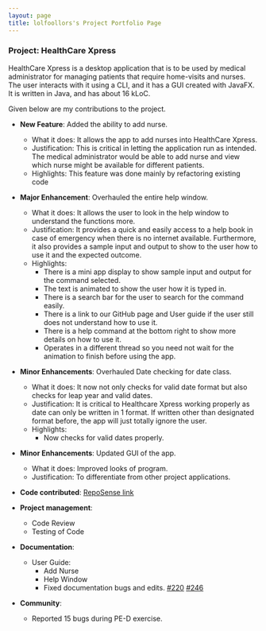 ```yaml
---
layout: page
title: lolfoollors's Project Portfolio Page
---
```


### Project: HealthCare Xpress

HealthCare Xpress is a desktop application that is to be used by medical administrator for managing patients that require home-visits and nurses. The user interacts with it using a CLI, and it has a GUI created with JavaFX. It is written in Java, and has about 16 kLoC.

Given below are my contributions to the project.

* **New Feature**: Added the ability to add nurse.
    * What it does: It allows the app to add nurses into HealthCare Xpress.
    * Justification: This is critical in letting the application run as intended. The medical administrator would be able to add nurse and view which nurse might be available for different patients.
    * Highlights: This feature was done mainly by refactoring existing code

* **Major Enhancement**: Overhauled the entire help window.
    * What it does: It allows the user to look in the help window to understand the functions more.
    * Justification: It provides a quick and easily access to a help book in case of emergency when there is no internet available. Furthermore, it also provides a sample input and output to show to the user how to use it and the expected outcome.
    * Highlights:
      * There is a mini app display to show sample input and output for the command selected.
      * The text is animated to show the user how it is typed in.
      * There is a search bar for the user to search for the command easily.
      * There is a link to our GitHub page and User guide if the user still does not understand how to use it.
      * There is a help command at the bottom right to show more details on how to use it.
      * Operates in a different thread so you need not wait for the animation to finish before using the app.

* **Minor Enhancements**: Overhauled Date checking for date class.
    * What it does: It now not only checks for valid date format but also checks for leap year and valid dates.
    * Justification: It is critical to Healthcare Xpress working properly as date can only be written in 1 format. If written other than designated format before, the app will just totally ignore the user.
    * Highlights: 
      * Now checks for valid dates properly.

* **Minor Enhancements**: Updated GUI of the app.
    * What it does: Improved looks of program.
    * Justification: To differentiate from other project applications.

* **Code contributed**: [RepoSense link](https://nus-cs2103-ay2223s1.github.io/tp-dashboard/?search=ay2223s1-cs2103-f13-4&sort=groupTitle&sortWithin=title&timeframe=commit&mergegroup=&groupSelect=groupByRepos&breakdown=true&checkedFileTypes=docs~functional-code~test-code~other&since=2022-09-16&tabOpen=true&tabType=authorship&tabAuthor=lolfoollors&tabRepo=AY2223S1-CS2103-F13-4%2Ftp%5Bmaster%5D&authorshipIsMergeGroup=false&authorshipFileTypes=docs&authorshipIsBinaryFileTypeChecked=false&authorshipIsIgnoredFilesChecked=false)

* **Project management**:
    * Code Review
    * Testing of Code

* **Documentation**:
    * User Guide:
        * Add Nurse
        * Help Window
        * Fixed documentation bugs and edits. [#220](https://github.com/AY2223S1-CS2103-F13-4/tp/pull/220/files) [#246](https://github.com/AY2223S1-CS2103-F13-4/tp/pull/246)

* **Community**:
    * Reported 15 bugs during PE-D exercise.


